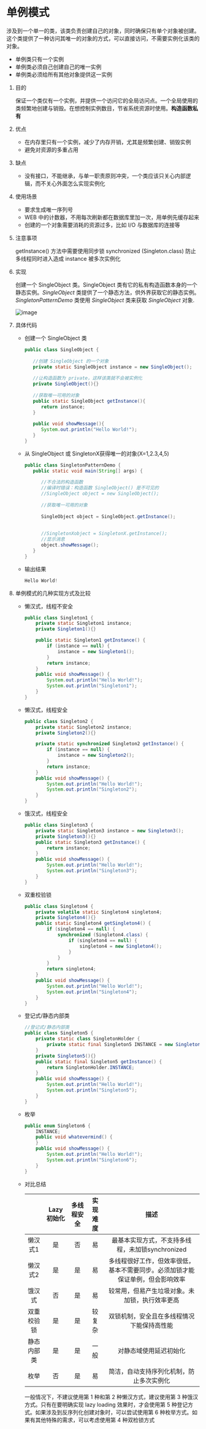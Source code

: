 # 单例模式

涉及到一个单一的类，该类负责创建自己的对象，同时确保只有单个对象被创建。这个类提供了一种访问其唯一的对象的方式，可以直接访问，不需要实例化该类的对象。

- 单例类只有一个实例
- 单例类必须自己创建自己的唯一实例
- 单例类必须给所有其他对象提供这一实例

1. 目的

   保证一个类仅有一个实例，并提供一个访问它的全局访问点。一个全局使用的类频繁地创建与销毁。在想控制实例数目，节省系统资源时使用。**构造函数私有**

2. 优点

   - 在内存里只有一个实例，减少了内存开销，尤其是频繁创建、销毁实例
   - 避免对资源的多重占用

3. 缺点

   - 没有接口，不能继承，与单一职责原则冲突，一个类应该只关心内部逻辑，而不关心外面怎么实现实例化

4. 使用场景

   - 要求生成唯一序列号
   - WEB 中的计数器，不用每次刷新都在数据库里加一次，用单例先缓存起来
   - 创建的一个对象需要消耗的资源过多，比如 I/O 与数据库的连接等

5. 注意事项

   getInstance() 方法中需要使用同步锁 synchronized (Singleton.class) 防止多线程同时进入造成 instance 被多次实例化

6. 实现

   创建一个 SingleObject 类。SingleObject 类有它的私有构造函数本身的一个静态实例。*SingleObject* 类提供了一个静态方法，供外界获取它的静态实例。*SingletonPatternDemo* 类使用 *SingleObject* 类来获取 *SingleObject* 对象.

   ![image](https://github.com/Einsgates/DesignPattern/blob/master/photos/%E5%8D%95%E4%BE%8B%E6%A8%A1%E5%BC%8F.png)

7. 具体代码

   - 创建一个 SingleObject 类

     ```java
     public class SingleObject {
      
        //创建 SingleObject 的一个对象
        private static SingleObject instance = new SingleObject();
      
        //让构造函数为 private，这样该类就不会被实例化
        private SingleObject(){}
      
        //获取唯一可用的对象
        public static SingleObject getInstance(){
           return instance;
        }
      
        public void showMessage(){
           System.out.println("Hello World!");
        }
     }
     ```

   - 从 SingleObject 或 SingletonX获得唯一的对象(X=1,2.3,4,5)

     ```java
     public class SingletonPatternDemo {
        public static void main(String[] args) {
      
           //不合法的构造函数
           //编译时错误：构造函数 SingleObject() 是不可见的
           //SingleObject object = new SingleObject();
      
           //获取唯一可用的对象
           
           SingleObject object = SingleObject.getInstance();
           
           
           //SingletonXobject = SingletonX.getInstance();
           //显示消息
           object.showMessage();
        }
     }
     ```

   - 输出结果

     ```java
     Hello World!
     ```

8. 单例模式的几种实现方式及比较

   - 懒汉式，线程不安全

     ```java
     public class Singleton1 {
         private static Singleton1 instance;
         private Singleton1(){}
     
         public static Singleton1 getInstance() {
             if (instance == null) {
                 instance = new Singleton1();
             }
             return instance;
         }
         public void showMessage() {
             System.out.println("Hello World!");
             System.out.println("Singleton1");
         }
     }
     
     ```

   - 懒汉式，线程安全

     ```java
     public class Singleton2 {
         private static Singleton2 instance;
         private Singleton2(){}
     
         private static synchronized Singleton2 getInstance() {
             if (instance == null) {
                 instance = new Singleton2();
             }
             return instance;
         }
         public void showMessage() {
             System.out.println("Hello World!");
             System.out.println("Singleton2");
         }
     }
     
     ```

   - 饿汉式，线程安全

     ```java
     public class Singleton3 {
         private static Singleton3 instance = new Singleton3();
         private Singleton3(){}
         public static Singleton3 getInstance() {
             return instance;
         }
         public void showMessage() {
             System.out.println("Hello World!");
             System.out.println("Singleton3");
         }
     }
     
     ```

   - 双重校验锁

     ```java
     public class Singleton4 {
         private volatile static Singleton4 singleton4;
         private Singleton4(){}
         public static Singleton4 getSingleton4() {
             if (singleton4 == null) {
                 synchronized (Singleton4.class) {
                     if (singleton4 == null) {
                         singleton4 = new Singleton4();
                     }
                 }
             }
             return singleton4;
         }
         public void showMessage() {
             System.out.println("Hello World!");
             System.out.println("Singleton4");
         }
     }
     
     ```

   - 登记式/静态内部类

     ```java
     //登记式/静态内部类
     public class Singleton5 {
         private static class SingletonHolder {
             private static final Singleton5 INSTANCE = new Singleton5();
         }
         private Singleton5(){}
         public static final Singleton5 getInstance() {
             return SingletonHolder.INSTANCE;
         }
         public void showMessage() {
             System.out.println("Hello World!");
             System.out.println("Singleton5");
         }
     }
     
     ```

   - 枚举

     ```java
     public enum Singleton6 {
         INSTANCE;
         public void whatevermind() {
         }
         public void showMessage() {
             System.out.println("Hello World!");
             System.out.println("Singleton6");
         }
     }
     
     ```

   - 对比总结

     |            | Lazy初始化 | 多线程安全 | 实现难度 |                             描述                             |
     | :--------: | :--------: | :--------: | :------: | :----------------------------------------------------------: |
     |  懒汉式1   |     是     |     否     |    易    |       最基本实现方式，不支持多线程，未加锁synchronized       |
     |  懒汉式2   |     是     |     是     |    易    | 多线程很好工作，但效率很低，基本不需要同步。必须加锁才能保证单例，但会影响效率 |
     |   饿汉式   |     否     |     是     |    易    |        较常用，但易产生垃圾对象。未加锁，执行效率更高        |
     | 双重校验锁 |     是     |     是     |  较复杂  |          双锁机制，安全且在多线程情况下能保持高性能          |
     | 静态内部类 |     是     |     是     |   一般   |                    对静态域使用延迟初始化                    |
     |    枚举    |     否     |     是     |    易    |           简洁，自动支持序列化机制，防止多次实例化           |

     
     
     一般情况下，不建议使用第 1 种和第 2 种懒汉方式，建议使用第 3 种饿汉方式。只有在要明确实现 lazy loading 效果时，才会使用第 5 种登记方式。如果涉及到反序列化创建对象时，可以尝试使用第 6 种枚举方式。如果有其他特殊的需求，可以考虑使用第 4 种双检锁方式